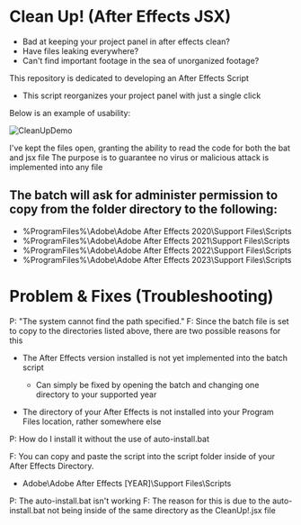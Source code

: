 # Clean Up! (After Effects JSX)

  - Bad at keeping your project panel in after effects clean?
  - Have files leaking everywhere?
  - Can't find important footage in the sea of unorganized footage?

This repository is dedicated to developing an After Effects Script
  - This script reorganizes your project panel with just a single click

Below is an example of usability:

![CleanUpDemo](https://user-images.githubusercontent.com/118658527/203237615-96aa0af5-778c-42cd-a0fd-91c6c2f4bcc5.gif)

I've kept the files open, granting the ability to read the code for both the bat and jsx file
The purpose is to guarantee no virus or malicious attack is implemented into any file

## The batch will ask for administer permission to copy from the folder directory to the following:
  - %ProgramFiles%\Adobe\Adobe After Effects 2020\Support Files\Scripts
  - %ProgramFiles%\Adobe\Adobe After Effects 2021\Support Files\Scripts
  - %ProgramFiles%\Adobe\Adobe After Effects 2022\Support Files\Scripts
  - %ProgramFiles%\Adobe\Adobe After Effects 2023\Support Files\Scripts

# Problem & Fixes (Troubleshooting)

P: "The system cannot find the path specified."
F: Since the batch file is set to copy to the directories listed above, there are two possible reasons for this
	
  - The After Effects version installed is not yet implemented into the batch script
    - Can simply be fixed by opening the batch and changing one directory to your supported year
	
  - The directory of your After Effects is not installed into your Program Files location, rather somewhere else

P: How do I install it without the use of auto-install.bat

F: You can copy and paste the script into the script folder inside of your After Effects Directory.
	
  - Adobe\Adobe After Effects [YEAR]\Support Files\Scripts

P: The auto-install.bat isn't working
F: The reason for this is due to the auto-install.bat not being inside of the same directory as the CleanUp!.jsx file
